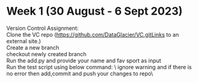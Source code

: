 # Week 1 (30 August - 6 Sept 2023)
Version Control Assignment:\
Clone the VC repo (https://github.com/DataGlacier/VC.gitLinks to an external site.)\
Create a new branch\
checkout newly created branch\
Run the add.py and provide your name and fav sport as input\
Run the test script using below command: \ 
ignore warning and if there is no error then add,commit and push your changes to repo\
